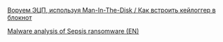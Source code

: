 [Воруем ЭЦП, используя Man-In-The-Disk / Как встроить кейлоггер в блокнот](http://orderofsixangles.com/2019/07/17/steal-ds.html)


[Malware analysis of Sepsis ransomware (EN)](http://orderofsixangles.com/2019/04/22/sepsis-malware-analysis.html)
